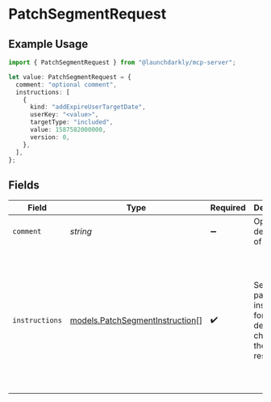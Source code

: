 # PatchSegmentRequest

## Example Usage

```typescript
import { PatchSegmentRequest } from "@launchdarkly/mcp-server";

let value: PatchSegmentRequest = {
  comment: "optional comment",
  instructions: [
    {
      kind: "addExpireUserTargetDate",
      userKey: "<value>",
      targetType: "included",
      value: 1587582000000,
      version: 0,
    },
  ],
};
```

## Fields

| Field                                                                                                                                                     | Type                                                                                                                                                      | Required                                                                                                                                                  | Description                                                                                                                                               | Example                                                                                                                                                   |
| --------------------------------------------------------------------------------------------------------------------------------------------------------- | --------------------------------------------------------------------------------------------------------------------------------------------------------- | --------------------------------------------------------------------------------------------------------------------------------------------------------- | --------------------------------------------------------------------------------------------------------------------------------------------------------- | --------------------------------------------------------------------------------------------------------------------------------------------------------- |
| `comment`                                                                                                                                                 | *string*                                                                                                                                                  | :heavy_minus_sign:                                                                                                                                        | Optional description of changes                                                                                                                           | optional comment                                                                                                                                          |
| `instructions`                                                                                                                                            | [models.PatchSegmentInstruction](../models/patchsegmentinstruction.md)[]                                                                                  | :heavy_check_mark:                                                                                                                                        | Semantic patch instructions for the desired changes to the resource                                                                                       | [<br/>{<br/>"contextKey": "contextKey",<br/>"contextKind": "user",<br/>"kind": "updateExpiringTarget",<br/>"targetType": "included",<br/>"value": 1587582000000,<br/>"version": 0<br/>}<br/>] |